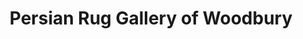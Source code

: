 ---
title: "Persian Rug Gallery of Woodbury"
url: /woodbury/persian-rug-gallery-of-woodbury/
shop: Teppiche
---